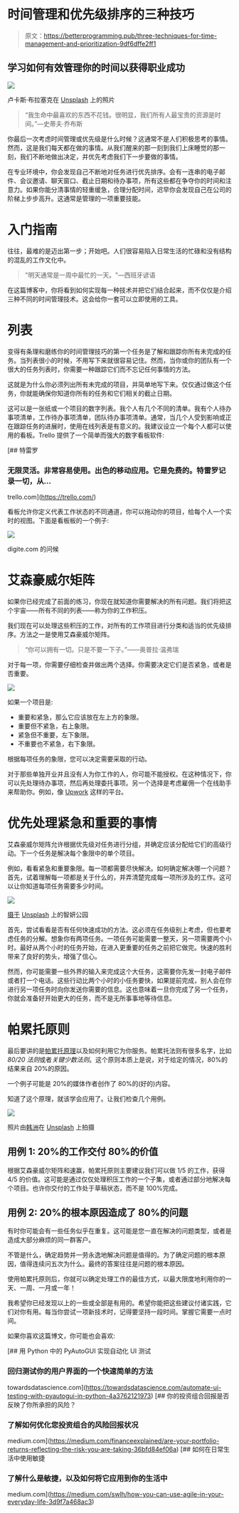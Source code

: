 # 时间管理和优先级排序的三种技巧

> 原文：<https://betterprogramming.pub/three-techniques-for-time-management-and-prioritization-9df6dffe2ff1>

## 学习如何有效管理你的时间以获得职业成功

![](img/d770a5b96ff60453c45c9920c3c9c6ac.png)

卢卡斯·布拉塞克在 [Unsplash](https://unsplash.com/search/photos/time-management?utm_source=unsplash&utm_medium=referral&utm_content=creditCopyText) 上的照片

> “我生命中最喜欢的东西不花钱。很明显，我们所有人最宝贵的资源是时间。”—史蒂夫·乔布斯

你最后一次考虑时间管理或优先级是什么时候？这通常不是人们积极思考的事情。然而，这是我们每天都在做的事情。从我们醒来的那一刻到我们上床睡觉的那一刻，我们不断地做出决定，并优先考虑我们下一步要做的事情。

在专业环境中，你会发现自己不断地对任务进行优先排序。会有一连串的电子邮件、会议邀请、聊天窗口、截止日期和待办事项，所有这些都在争夺你的时间和注意力。如果你能分清事情的轻重缓急，合理分配时间，迟早你会发现自己在公司的阶梯上步步高升。这通常是管理的一项重要技能。

# 入门指南

往往，最难的是迈出第一步；开始吧。人们很容易陷入日常生活的忙碌和没有结构的混乱的工作文化中。

> "明天通常是一周中最忙的一天。"—西班牙谚语

在这篇博客中，你将看到如何实现每一种技术并把它们结合起来，而不仅仅是介绍三种不同的时间管理技术。这会给你一套可以立即使用的工具。

# 列表

变得有条理和磨练你的时间管理技巧的第一个任务是了解和跟踪你所有未完成的任务。当列表很小的时候，不用写下来就很容易记住。然而，当你或你的团队有一个很大的任务列表时，你需要一种跟踪它们而不忘记任何事情的方法。

这就是为什么你必须列出所有未完成的项目，并简单地写下来。仅仅通过做这个任务，你就能确保你知道你所有的任务和它们相关的截止日期。

这可以是一张纸或一个项目的数字列表。我个人有几个不同的清单。我有个人待办事项清单，工作待办事项清单，团队待办事项清单。通常，当几个人受到影响或正在跟踪任务的进展时，使用在线列表是有意义的。我建议设立一个每个人都可以使用的看板。Trello 提供了一个简单而强大的数字看板软件:

[](https://trello.com/) [## 特雷罗

### 无限灵活。非常容易使用。出色的移动应用。它是免费的。特雷罗记录一切，从…

trello.com](https://trello.com/) 

看板允许你定义代表工作状态的不同通道，你可以拖动你的项目，给每个人一个实时的视图。下面是看板板的一个例子:

![](img/a197bf1d8cc2eb333534eeb0538fd5cb.png)

digite.com 的问候

# 艾森豪威尔矩阵

如果你已经完成了前面的练习，你现在就知道你需要解决的所有问题。我们将把这个宇宙——所有不同的列表——称为你的工作积压。

我们现在可以处理这些积压的工作，对所有的工作项目进行分类和适当的优先级排序。方法之一是使用艾森豪威尔矩阵。

> “你可以拥有一切。只是不要一下子。”——奥普拉·温弗瑞

对于每一项，你需要仔细检查并做出两个选择。你需要决定它们是否紧急，或者是否重要。

![](img/93884852a1625e2c1f47ced2227be5bb.png)

如果一个项目是:

*   重要和紧急，那么它应该放在左上方的象限。
*   重要但不紧急，右上象限。
*   紧急但不重要，左下象限。
*   不重要也不紧急，右下象限。

根据每项任务的象限，您可以决定需要采取的行动。

对于那些单独开业并且没有人为你工作的人，你可能不能授权。在这种情况下，你可以先处理待办事项，然后再处理委托事项。另一个选择是考虑雇佣一个在线助手来帮助你。例如，像 [Upwork](https://www.upwork.com/hire/virtual-assistants/) 这样的平台。

# 优先处理紧急和重要的事情

艾森豪威尔矩阵允许根据优先级对任务进行分组，并确定应该分配给它们的高级行动。下一个任务是解决每个象限中的单个项目。

例如，看看紧急和重要象限。每一项都需要尽快解决。如何确定解决哪一个问题？首先，试着理解每一项都是关于什么的，并弄清楚完成每一项所涉及的工作。这可以让你知道每项任务需要多少时间。

![](img/a1dd3b9c60ce768c43b8b969b61c48e4.png)

[摄于](https://unsplash.com/@greenpjy123?utm_source=medium&utm_medium=referral) [Unsplash](https://unsplash.com?utm_source=medium&utm_medium=referral) 上的智妍公园

首先，尝试看看是否有任何快速成功的方法。这必须在任务级别上考虑，但也要考虑任务的分解。想象你有两项任务。一项任务可能需要一整天，另一项需要两个小时。最好从两个小时的任务开始，在进入更重要的任务之前把它做完。快速的胜利带来了良好的势头，增强了信心。

然而，你可能需要一些外界的输入来完成这个大任务，这需要你先发一封电子邮件或者打一个电话。这些行动比两个小时的小任务要快，如果提前完成，别人会在你进行另一项任务时向你发送你需要的信息。这也意味着一旦你完成了另一个任务，你就会准备好开始更大的任务，而不是无所事事地等待信息。

# 帕累托原则

最后要讲的是[帕累托原理](https://en.wikipedia.org/wiki/Pareto_principle)以及如何利用它为你服务。帕累托法则有很多名字，比如*80/20 法则*或者*关键少数法则*。这个原则本质上是说，对于给定的情况，80%的结果来自 20%的原因。

一个例子可能是 20%的媒体作者创作了 80%的(好的)内容。

知道了这个原理，就该学会应用了。让我们检查几个用例。

![](img/bdf973c6c548fc45c5d4cb36677ce430.png)

照片由[韩洲](https://unsplash.com/@indigofox?utm_source=medium&utm_medium=referral)在 [Unsplash](https://unsplash.com?utm_source=medium&utm_medium=referral) 上拍摄

## 用例 1: 20%的工作交付 80%的价值

根据艾森豪威尔矩阵和速赢，帕累托原则主要建议我们可以做 1/5 的工作，获得 4/5 的价值。这可能是通过仅仅处理积压工作的一个子集，或者通过部分地解决每个项目。也许你交付的工作处于草稿状态，而不是 100%完成。

## 用例 2: 20%的根本原因造成了 80%的问题

有时你可能会有一些任务似乎在重复。这可能是您一直在解决的问题类型，或者是造成大部分麻烦的同一群客户。

不管是什么，确定趋势并一劳永逸地解决问题是值得的。为了确定问题的根本原因，值得连续问五次为什么。最终的答案往往是问题的根本原因。

使用帕累托原则后，你就可以确定处理工作的最佳方式，以最大限度地利用你的一天、一周、一月或一年！

我希望你已经发现以上的一些或全部是有用的。希望你能把这些建议付诸实践，它们对你有用。每当你尝试一项新技术时，记得要坚持一段时间。掌握它需要一点时间。

如果你喜欢这篇博文，你可能也会喜欢:

[](https://towardsdatascience.com/automate-ui-testing-with-pyautogui-in-python-4a3762121973) [## 用 Python 中的 PyAutoGUI 实现自动化 UI 测试

### 回归测试你的用户界面的一个快速简单的方法

towardsdatascience.com](https://towardsdatascience.com/automate-ui-testing-with-pyautogui-in-python-4a3762121973) [](https://medium.com/financeexplained/are-your-portfolio-returns-reflecting-the-risk-you-are-taking-36bfd84ef06a) [## 你的投资组合回报是否反映了你所承担的风险？

### 了解如何优化您投资组合的风险回报状况

medium.com](https://medium.com/financeexplained/are-your-portfolio-returns-reflecting-the-risk-you-are-taking-36bfd84ef06a) [](https://medium.com/swlh/how-you-can-use-agile-in-your-everyday-life-3d9f7a468ac3) [## 如何在日常生活中使用敏捷

### 了解什么是敏捷，以及如何将它应用到你的生活中

medium.com](https://medium.com/swlh/how-you-can-use-agile-in-your-everyday-life-3d9f7a468ac3)